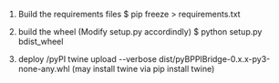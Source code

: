 1) Build the requirements files
$ pip freeze > requirements.txt

2) build the wheel
(Modify setup.py accordindly)
$ python setup.py bdist_wheel

3) deploy /pyPI
twine upload --verbose dist/pyBPPIBridge-0.x.x-py3-none-any.whl
(may install twine via pip install twine)